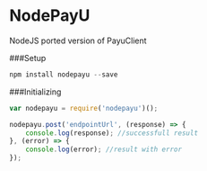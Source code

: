 # NodePayU
NodeJS ported version of PayuClient

###Setup

```javascript
npm install nodepayu --save
```

###Initializing

```javascript
var nodepayu = require('nodepayu')();

nodepayu.post('endpointUrl', (response) => {
	console.log(response); //successfull result
}, (error) => {
	console.log(error); //result with error
});
```
